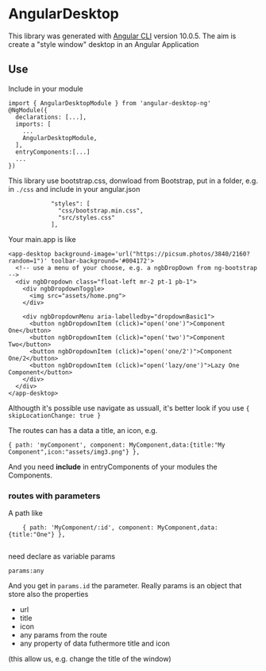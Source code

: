 # AngularDesktop

This library was generated with [Angular CLI](https://github.com/angular/angular-cli) version 10.0.5.
The aim is create a "style window" desktop in an Angular Application

## Use
Include in your module

```
import { AngularDesktopModule } from 'angular-desktop-ng'
@NgModule({
  declarations: [...],
  imports: [
    ...
    AngularDesktopModule,
  ],
  entryComponents:[...]
  ...
})
```

This library use bootstrap.css, donwload from Bootstrap, put in a folder, e.g. in `./css` and include in your angular.json

```
            "styles": [
              "css/bootstrap.min.css",
              "src/styles.css"
            ],
 ```

Your main.app is like
```
<app-desktop background-image='url("https://picsum.photos/3840/2160?random=1")' toolbar-background='#004172'>
  <!-- use a menu of your choose, e.g. a ngbDropDown from ng-bootstrap -->
  <div ngbDropdown class="float-left mr-2 pt-1 pb-1">
    <div ngbDropdownToggle>
      <img src="assets/home.png">
    </div>

    <div ngbDropdownMenu aria-labelledby="dropdownBasic1">
      <button ngbDropdownItem (click)="open('one')">Component One</button>
      <button ngbDropdownItem (click)="open('two')">Component Two</button>
      <button ngbDropdownItem (click)="open('one/2')">Component One/2</button>
      <button ngbDropdownItem (click)="open('lazy/one')">Lazy One Component</button>
    </div>
  </div>
</app-desktop>
```

Althougth it's possible use navigate as ussuall, it's better look if you use `{ skipLocationChange: true }`

The routes can has a data a title, an icon, e.g.
```
{ path: 'myComponent', component: MyComponent,data:{title:"My Component",icon:"assets/img3.png"} },
```

And you need **include** in entryComponents of your modules the Components.

### routes with parameters

A path like
```
    { path: 'MyComponent/:id', component: MyComponent,data:{title:"One"} },
 
```
need declare as variable params
```
params:any
```

And you get in `params.id` the parameter. Really params is an object that store also the properties
* url
* title
* icon
* any params from the route
* any property of data futhermore title and icon

(this allow us, e.g. change the title of the window)

